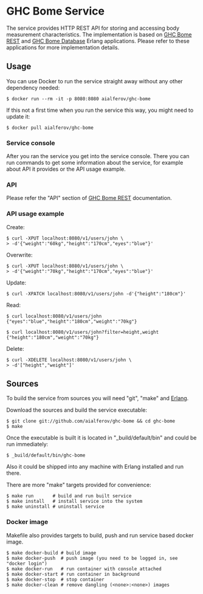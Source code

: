 # GHC Bome Service

The service provides HTTP REST API for storing and accessing body measurement
characteristics. The implementation is based on
[GHC Bome REST](http://github.com/aialferov/ghc_bome_rest) and
[GHC Bome Database](http://github.com/aialferov/ghc_bome_db) Erlang
applications. Please refer to these applications for more implementation
details.

## Usage

You can use Docker to run the service straight away without any other dependency
needed:

```
$ docker run --rm -it -p 8080:8080 aialferov/ghc-bome
```

If this not a first time when you run the service this way, you might need to
update it:

```
$ docker pull aialferov/ghc-bome
```

### Service console

After you ran the service you get into the service console. There you can
run commands to get some information about the service, for example about
API it provides or the API usage example.

### API

Please refer the "API" section of
[GHC Bome REST](http://github.com/aialferov/ghc_bome_rest) documentation.

### API usage example

Create:
```
$ curl -XPUT localhost:8080/v1/users/john \
> -d'{"weight":"60kg","height":"170cm","eyes":"blue"}'
```

Overwrite:
```
$ curl -XPUT localhost:8080/v1/users/john \
> -d'{"weight":"70kg","height":"170cm","eyes":"blue"}'
```

Update:
```
$ curl -XPATCH localhost:8080/v1/users/john -d'{"height":"180cm"}'
```

Read:
```
$ curl localhost:8080/v1/users/john
{"eyes":"blue","height":"180cm","weight":"70kg"}

$ curl localhost:8080/v1/users/john?filter=height,weight
{"height":"180cm","weight":"70kg"}
```

Delete:
```
$ curl -XDELETE localhost:8080/v1/users/john \
> -d'["height","weight"]'
```

## Sources

To build the service from sources you will need "git", "make" and
[Erlang](https://www.erlang-solutions.com/resources/download.html).

Download the sources and build the service executable:

```
$ git clone git://github.com/aialferov/ghc-bome && cd ghc-bome
$ make
```

Once the executable is built it is located in "_build/default/bin" and could
be run immediately:

```
$ _build/default/bin/ghc-bome
```

Also it could be shipped into any machine with Erlang installed and run there.

There are more "make" targets provided for convenience:

```
$ make run       # build and run built service
$ make install   # install service into the system
$ make uninstall # uninstall service
```

### Docker image

Makefile also provides targets to build, push and run service based docker
image. 

```
$ make docker-build # build image
$ make docker-push  # push image (you need to be logged in, see "docker login")
$ make docker-run   # run container with console attached
$ make docker-start # run container in background
$ make docker-stop  # stop container
$ make docker-clean # remove dangling (<none>:<none>) images
```
